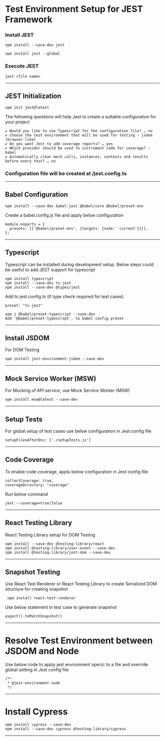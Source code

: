 # Test Environment Setup for JEST Framework

### Install JEST
```
npm install --save-dev jest 

npm install jest --global
```

### Execute JEST
```
jest <file name>
```

***

## JEST Initialization

```
npm init jest@latest
```

The following questions will help Jest to create a suitable configuration for your project
```
✔ Would you like to use Typescript for the configuration file? … no
✔ Choose the test environment that will be used for testing › jsdom (browser-like)
✔ Do you want Jest to add coverage reports? … yes
✔ Which provider should be used to instrument code for coverage? › babel
✔ Automatically clear mock calls, instances, contexts and results before every test? … no
```

### Configuration file will be created at <root>/jest.config.ts

***


## Babel Configuration

```
npm install --save-dev babel-jest @babel/core @babel/preset-env
```

Create a babel.config.js file and apply below configuration

```
module.exports = {
  presets: [['@babel/preset-env', {targets: {node: 'current'}}]],
};
```
***

## Typescript
Typescript can be installed during development setup. Below steps could be useful to add JEST support for typescript
```
npm install typescript
npm install --save-dev ts-jest
npm install --save-dev @types/jest
```

Add to jest.config.ts (if type check required for test cases)

```
preset: "ts-jest"
```
```
npm i @babel/preset-typescript --save-dev
Add '@babel/preset-typescript', to babel config preset
```
***

## Install JSDOM

For DOM Testing
```
npm install jest-environment-jsdom --save-dev
```
***
## Mock Service Worker (MSW)
For Mocking of API service, use Mock Service Worker (MSW)
```
npm install msw@latest --save-dev
```
***

## Setup Tests
For global setup of test cases use below configuration in Jest config file

```
setupFilesAfterEnv: ['./setupTests.js']
```
***

## Code Coverage
To enable code coverage, applu below configuration in Jest config file
```
collectCoverage: true,
coverageDirectory: "coverage"
```

Run below command
```
jest --coverage=true|false
```
***

## React Testing Library

React Testing Library setup for DOM Testing

```
npm install --save-dev @testing-library/react
npm install @testing-library/user-event --save-dev
npm install @testing-library/jest-dom --save-dev
```
***

## Snapshot Testing
Use React Test Renderer or React Testing Library to create Serialized DOM structure for creating snapshot
```
 npm install react-test-renderer
```

Use below statement in test case to generate snapshot

```
expect().toMatchSnapshot()
```

***

# Resolve Test Environment between JSDOM and Node
Use below code to apply jest environment specic to a file and override global setting in Jest config file

```
/**
 * @jest-environment node
 */
```
***

# Install Cypress


```
npm install cypress --save-dev
npm install --save-dev cypress @testing-library/cypress
```
***